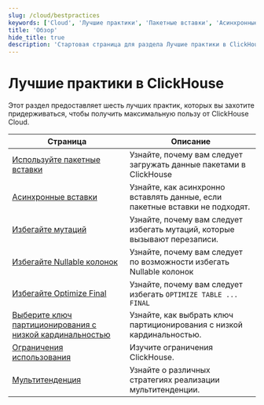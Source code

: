 ```yaml
---
slug: /cloud/bestpractices
keywords: ['Cloud', 'Лучшие практики', 'Пакетные вставки', 'Асинхронные вставки', 'Избегайте мутаций', 'Избегайте Nullable колонок', 'Избегайте Optimize Final', 'Ключ партиционирования с низкой кардинальностью', 'Мультитенденция']
title: 'Обзор'
hide_title: true
description: 'Стартовая страница для раздела Лучшие практики в ClickHouse'
---
```



# Лучшие практики в ClickHouse

Этот раздел предоставляет шесть лучших практик, которых вы захотите придерживаться, чтобы получить максимальную пользу от ClickHouse Cloud.

| Страница                                                 | Описание                                                                  |
|----------------------------------------------------------|--------------------------------------------------------------------------|
| [Используйте пакетные вставки](/cloud/bestpractices/bulk-inserts)                                  | Узнайте, почему вам следует загружать данные пакетами в ClickHouse     |
| [Асинхронные вставки](/cloud/bestpractices/asynchronous-inserts)                              | Узнайте, как асинхронно вставлять данные, если пакетные вставки не подходят. |
| [Избегайте мутаций](/cloud/bestpractices/avoid-mutations)                                   | Узнайте, почему вам следует избегать мутаций, которые вызывают перезаписи.|
| [Избегайте Nullable колонок](/cloud/bestpractices/avoid-nullable-columns)                            | Узнайте, почему вам следует по возможности избегать Nullable колонок      |
| [Избегайте Optimize Final](/cloud/bestpractices/avoid-optimize-final)                              | Узнайте, почему вам следует избегать `OPTIMIZE TABLE ... FINAL`         |
| [Выберите ключ партиционирования с низкой кардинальностью](/cloud/bestpractices/low-cardinality-partitioning-key)         | Узнайте, как выбрать ключ партиционирования с низкой кардинальностью.    |
| [Ограничения использования](/cloud/bestpractices/usage-limits)| Изучите ограничения ClickHouse.                                         |
| [Мультитенденция](/cloud/bestpractices/multi-tenancy)| Узнайте о различных стратегиях реализации мультитенденции.                                          |
